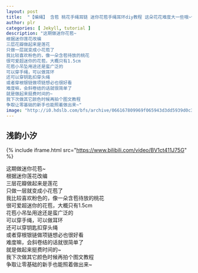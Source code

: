 ```yaml
---
layout: post
title:  "【编绳】 含苞 桃花手绳耳链 迷你花苞手绳耳环diy教程 这朵花花难度大一些哦~但是太好看了一定要学会呀"
author: plr
categories: [ Jekyll, tutorial ]
description: "这期做迷你花苞~
根据迷你莲花改编
三层花瓣做起来是莲花
只做一层就变成小花苞了
我比较喜欢粉色的，像一朵含苞待放的桃花
很可爱超迷你的花苞，大概只有1.5cm
花苞小吊坠用途还是蛮广泛的
可以穿手绳，可以做耳环
还可以穿钥匙扣穿头绳
或者穿根银链做项链想必也很好看
难度嘛，会斜卷结的话就很简单了
就是做起来挺费时间的~
我下次做其它颜色时候再拍个图文教程
争取让零基础的新手也能照着做出来~"
image: "http://i0.hdslb.com/bfs/archive/066167809969f065943d3dd5939d0c36ee4ec5e6.jpg"
---
```

## 浅韵小汐

{% include iframe.html src="https://www.bilibili.com/video/BV1ct411J75G" %}

这期做迷你花苞~<br>根据迷你莲花改编<br>三层花瓣做起来是莲花<br>只做一层就变成小花苞了<br>我比较喜欢粉色的，像一朵含苞待放的桃花<br>很可爱超迷你的花苞，大概只有1.5cm<br>花苞小吊坠用途还是蛮广泛的<br>可以穿手绳，可以做耳环<br>还可以穿钥匙扣穿头绳<br>或者穿根银链做项链想必也很好看<br>难度嘛，会斜卷结的话就很简单了<br>就是做起来挺费时间的~<br>我下次做其它颜色时候再拍个图文教程<br>争取让零基础的新手也能照着做出来~

